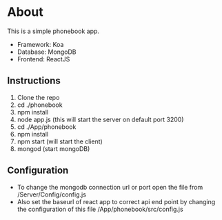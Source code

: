 # About
This is a simple phonebook app.

- Framework: Koa
- Database: MongoDB
- Frontend: ReactJS

## Instructions

1. Clone the repo
2. cd ./phonebook
3. npm install
4. node app.js  (this will start the server on default port 3200)
5. cd ./App/phonebook
6. npm install
7. npm start (will start the client)
8. mongod (start mongoDB)

## Configuration
- To change the mongodb connection url or port open the file from /Server/Config/config.js
- Also set the baseurl of react app to correct api end point by changing the configuration of this file /App/phonebook/src/config.js
